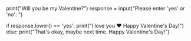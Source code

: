 print("Will you be my Valentine?")
response = input("Please enter 'yes' or 'no': ")

if response.lower() == 'yes':
    print("I love you ❤️ Happy Valentine's Day!")
else:
    print("That's okay, maybe next time. Happy Valentine's Day!")

